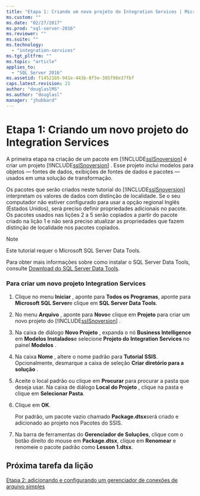 ```yaml
---
title: "Etapa 1: Criando um novo projeto do Integration Services | Microsoft Docs"
ms.custom: ""
ms.date: "02/27/2017"
ms.prod: "sql-server-2016"
ms.reviewer: ""
ms.suite: ""
ms.technology: 
  - "integration-services"
ms.tgt_pltfrm: ""
ms.topic: "article"
applies_to: 
  - "SQL Server 2016"
ms.assetid: f14521b5-941e-443b-8f5e-385f98e37fbf
caps.latest.revision: 21
author: "douglaslMS"
ms.author: "douglasl"
manager: "jhubbard"
---
```

# Etapa 1: Criando um novo projeto do Integration Services
A primeira etapa na criação de um pacote em [!INCLUDE[ssISnoversion](../includes/ssisnoversion-md.md)] é criar um projeto [!INCLUDE[ssISnoversion](../includes/ssisnoversion-md.md)] . Esse projeto inclui modelos para objetos — fontes de dados, exibições de fontes de dados e pacotes — usados em uma solução de transformação.  
  
Os pacotes que serão criados neste tutorial do [!INCLUDE[ssISnoversion](../includes/ssisnoversion-md.md)] interpretam os valores de dados com distinção de localidade. Se o seu computador não estiver configurado para usar a opção regional Inglês (Estados Unidos), será preciso definir propriedades adicionais no pacote. Os pacotes usados nas lições 2 a 5 serão copiados a partir do pacote criado na lição 1 e não será preciso atualizar as propriedades que fazem distinção de localidade nos pacotes copiados.  
  
> [!NOTE]  
> Este tutorial requer o Microsoft SQL Server Data Tools.  
>   
> Para obter mais informações sobre como instalar o SQL Server Data Tools, consulte [Download do SQL Server Data Tools](http://msdn.microsoft.com/en-us/data/hh297027).  
  
### Para criar um novo projeto Integration Services  
  
1.  Clique no menu **Iniciar** , aponte para **Todos os Programas**, aponte para **Microsoft SQL Server**e clique em **SQL Server Data Tools**.  
  
2.  No menu **Arquivo** , aponte para **Novo**e clique em **Projeto** para criar um novo projeto do [!INCLUDE[ssISnoversion](../includes/ssisnoversion-md.md)] .  
  
3.  Na caixa de diálogo **Novo Projeto** , expanda o nó **Business Intelligence** em **Modelos Instalados**e selecione **Projeto do Integration Services** no painel **Modelos** .  
  
4.  Na caixa **Nome** , altere o nome padrão para **Tutorial SSIS**. Opcionalmente, desmarque a caixa de seleção **Criar diretório para a solução** .  
  
5.  Aceite o local padrão ou clique em **Procurar** para procurar a pasta que deseja usar. Na caixa de diálogo **Local do Projeto** , clique na pasta e clique em **Selecionar Pasta**.  
  
6.  Clique em **OK**.  
  
    Por padrão, um pacote vazio chamado **Package.dtsx**será criado e adicionado ao projeto nos Pacotes do SSIS.  
  
7.  Na barra de ferramentas do **Gerenciador de Soluções**, clique com o botão direito do mouse em **Package.dtsx**, clique em **Renomear** e renomeie o pacote padrão como **Lesson 1.dtsx**.  
  
## Próxima tarefa da lição  
[Etapa 2: adicionando e configurando um gerenciador de conexões de arquivo simples](../integration-services/step-2-adding-and-configuring-a-flat-file-connection-manager.md)  
  
